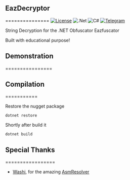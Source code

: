 ## EazDecryptor
===============
[![License](https://img.shields.io/badge/License-Apache_2.0-blue.svg)](https://opensource.org/licenses/Apache-2.0) ![.Net](https://img.shields.io/badge/.NET-5C2D91?style=for-the-badge&logo=.net&logoColor=white) ![C#](https://img.shields.io/badge/c%23-%23239120.svg?style=for-the-badge&logo=c-sharp&logoColor=white) [![Telegram](https://img.shields.io/badge/Telegram-2CA5E0?style=for-the-badge&logo=telegram&logoColor=white)](https://t.me/trollicus)

String Decryption for the .NET Obfuscator Eazfuscator

Built with educational purpose!

## Demonstration
================

## Compilation
===========

Restore the nugget package

```
dotnet restore
```
Shortly after build it

```
dotnet build
```

## Special Thanks 
=================
* [Washi], for the amazing [AsmResolver]

[Washi]:https://github.com/Washi1337
[AsmResolver]:https://github.com/Washi1337/AsmResolver
